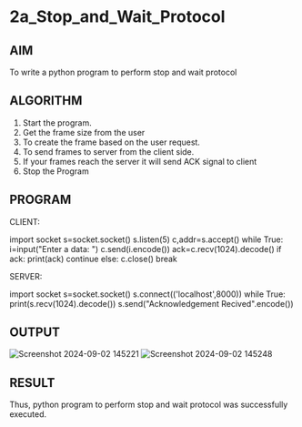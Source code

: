 # 2a_Stop_and_Wait_Protocol
## AIM 
To write a python program to perform stop and wait protocol
## ALGORITHM
1. Start the program.
2. Get the frame size from the user
3. To create the frame based on the user request.
4. To send frames to server from the client side.
5. If your frames reach the server it will send ACK signal to client
6. Stop the Program
## PROGRAM
CLIENT:
 
import socket 
s=socket.socket() 
s.listen(5) 
c,addr=s.accept() 
while True: 
    i=input("Enter a data: ") 
    c.send(i.encode()) 
    ack=c.recv(1024).decode() 
    if ack: 
        print(ack) 
        continue 
    else: 
        c.close() 
        break 
 
SERVER: 
 
import socket 
s=socket.socket() 
s.connect(('localhost',8000)) 
while True: 
    print(s.recv(1024).decode()) 
    s.send("Acknowledgement Recived".encode())
 


## OUTPUT
![Screenshot 2024-09-02 145221](https://github.com/user-attachments/assets/462ec8ac-ca19-4836-b819-5063865b38ca)
![Screenshot 2024-09-02 145248](https://github.com/user-attachments/assets/a2790ce6-374f-4be6-8d6f-1070bcca5d2a)


## RESULT
Thus, python program to perform stop and wait protocol was successfully executed.
